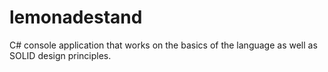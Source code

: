 # lemonadestand
C# console application that works on the basics of the language as well as SOLID design principles. 
